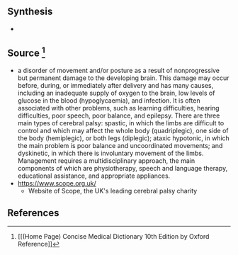 ## Synthesis
- 
## Source [^1]
- a disorder of movement and/or posture as a result of nonprogressive but permanent damage to the developing brain. This damage may occur before, during, or immediately after delivery and has many causes, including an inadequate supply of oxygen to the brain, low levels of glucose in the blood (hypoglycaemia), and infection. It is often associated with other problems, such as learning difficulties, hearing difficulties, poor speech, poor balance, and epilepsy. There are three main types of cerebral palsy: spastic, in which the limbs are difficult to control and which may affect the whole body (quadriplegic), one side of the body (hemiplegic), or both legs (diplegic); ataxic hypotonic, in which the main problem is poor balance and uncoordinated movements; and dyskinetic, in which there is involuntary movement of the limbs. Management requires a multidisciplinary approach, the main components of which are physiotherapy, speech and language therapy, educational assistance, and appropriate appliances.
- https://www.scope.org.uk/
	- Website of Scope, the UK's leading cerebral palsy charity
## References

[^1]: [[(Home Page) Concise Medical Dictionary 10th Edition by Oxford Reference]]